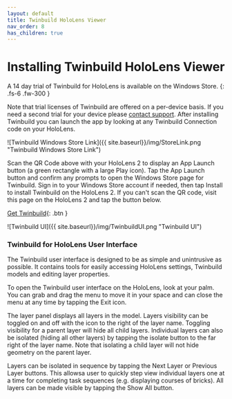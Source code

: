 ```yaml
---
layout: default
title: Twinbuild HoloLens Viewer
nav_order: 8
has_children: true
---
```


# Installing Twinbuild HoloLens Viewer

A 14 day trial of Twinbuild for HoloLens is available on the Windows Store.
{: .fs-6 .fw-300 }

Note that trial licenses of Twinbuild are offered on a per-device basis. If you need a second trial for your device please [contact support](mailto:support@twinbuild.com). After installing Twinbuild you can launch the app by looking at any Twinbuild Connection code on your HoloLens.

![Twinbuild Windows Store Link]({{ site.baseurl}}/img/StoreLink.png "Twinbuild Windows Store Link")

Scan the QR Code above with your HoloLens 2 to display an App Launch button (a green rectangle with a large Play icon). Tap the App Launch button and confirm any prompts to open the Windows Store page for Twinbuild. Sign in to your Windows Store account if needed, then tap Install to install Twinbuild on the HoloLens 2. If you can't scan the QR code, visit this page on the HoloLens 2 and tap the button below.

[Get Twinbuild](https://www.microsoft.com/store/apps/9MW7GH4XVB3S){: .btn }

![Twinbuild UI]({{ site.baseurl}}/img/TwinbuildUI.png "Twinbuild UI")

### Twinbuild for HoloLens User Interface

The Twinbuild user interface is designed to be as simple and unintrusive as possible. It contains tools for easily accessing HoloLens settings, Twinbuild models and editing layer properties.

To open the Twinbuild user interface on the HoloLens, look at your palm. You can grab and drag the menu to move it in your space and can close the menu at any time by tapping the Exit icon.

The layer panel displays all layers in the model. Layers visibility can be toggled on and off with the icon to the right of the layer name. Toggling visibility for a parent layer will hide all child layers. Individual layers can also be isolated (hiding all other layers) by tapping the isolate button to the far right of the layer name. Note that isolating a child layer will not hide geometry on the parent layer.

Layers can be isolated in sequence by tapping the Next Layer or Previous Layer buttons. This allowsa user to quickly step view individual layers one at a time for completing task sequences (e.g. displaying courses of bricks). All layers can be made visible by tapping the Show All button.
